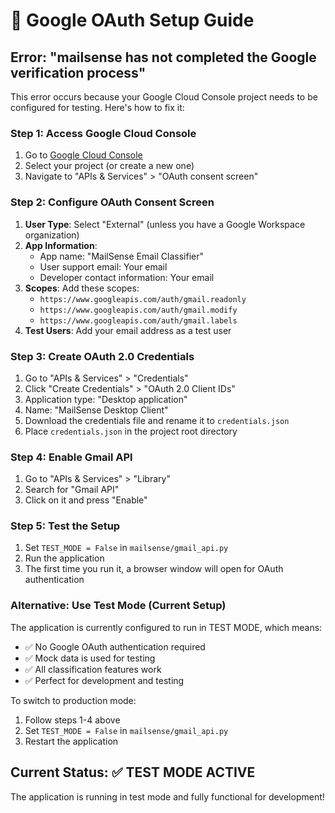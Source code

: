 # 🔧 Google OAuth Setup Guide

## Error: "mailsense has not completed the Google verification process"

This error occurs because your Google Cloud Console project needs to be configured for testing. Here's how to fix it:

### Step 1: Access Google Cloud Console
1. Go to [Google Cloud Console](https://console.cloud.google.com/)
2. Select your project (or create a new one)
3. Navigate to "APIs & Services" > "OAuth consent screen"

### Step 2: Configure OAuth Consent Screen
1. **User Type**: Select "External" (unless you have a Google Workspace organization)
2. **App Information**:
   - App name: "MailSense Email Classifier"
   - User support email: Your email
   - Developer contact information: Your email
3. **Scopes**: Add these scopes:
   - `https://www.googleapis.com/auth/gmail.readonly`
   - `https://www.googleapis.com/auth/gmail.modify`
   - `https://www.googleapis.com/auth/gmail.labels`
4. **Test Users**: Add your email address as a test user

### Step 3: Create OAuth 2.0 Credentials
1. Go to "APIs & Services" > "Credentials"
2. Click "Create Credentials" > "OAuth 2.0 Client IDs"
3. Application type: "Desktop application"
4. Name: "MailSense Desktop Client"
5. Download the credentials file and rename it to `credentials.json`
6. Place `credentials.json` in the project root directory

### Step 4: Enable Gmail API
1. Go to "APIs & Services" > "Library"
2. Search for "Gmail API"
3. Click on it and press "Enable"

### Step 5: Test the Setup
1. Set `TEST_MODE = False` in `mailsense/gmail_api.py`
2. Run the application
3. The first time you run it, a browser window will open for OAuth authentication

### Alternative: Use Test Mode (Current Setup)
The application is currently configured to run in TEST MODE, which means:
- ✅ No Google OAuth authentication required
- ✅ Mock data is used for testing
- ✅ All classification features work
- ✅ Perfect for development and testing

To switch to production mode:
1. Follow steps 1-4 above
2. Set `TEST_MODE = False` in `mailsense/gmail_api.py`
3. Restart the application

## Current Status: ✅ TEST MODE ACTIVE
The application is running in test mode and fully functional for development! 